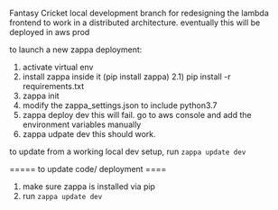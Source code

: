 Fantasy Cricket
local development branch for redesigning the lambda frontend 
to work in a distributed architecture. 
eventually this will be deployed in aws prod 

to launch a new zappa deployment: 
1) activate virtual env 
2) install zappa inside it (pip install zappa) 
2.1) pip install -r requirements.txt 
3) zappa init  
4) modify the zappa_settings.json to include python3.7 
5) zappa deploy dev 
this will fail. 
go to aws console and add the environment variables manually 
6) zappa udpate dev 
this should work.  

to update from a working local dev setup, run ```zappa update dev```


===== to update code/ deployment ==== 
1. make sure zappa is installed via pip
2. run `zappa update dev` 
